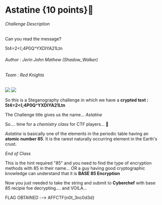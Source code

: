 # Astatine {10 points}🧪

###### Challenge Description

Can you read the message?

5t4=2<(;4P0Q^YXDIYA21Ltn

###### Author : Jerin John Mathew (Shadow_Walker)
###### Team : Red Knights

![](https://img.shields.io/badge/10-Steganography-red) ![](https://img.shields.io/badge/-Cryptography-green)

So this is a Steganography challenge in which we have a **crypted text : 5t4=2<(;4P0Q^YXDIYA21Ltn**

The Challenge title gives us the name... _Astatine_

So.... 
time for a _chemistry class_ for CTF players... 🤣

_Astatine_ is basically one of the elements in the periodic table having an **atomic number 85**.
It is the rarest naturally occurring element in the Earth's crust.

_End of Class_

This is the hint required "85" and you need to find the type of encryption methods with 85 in their name... 
OR a guy having good cryptographic knowledge can understand that it is **BASE 85 Encryption**

Now you just needed to take the string and submit to **Cyberchef** with base 85 recipie foe decrypting....
and VOILA...



FLAG OBTAINED :-->  AFFCTF{n0t_3nc0d3d}

